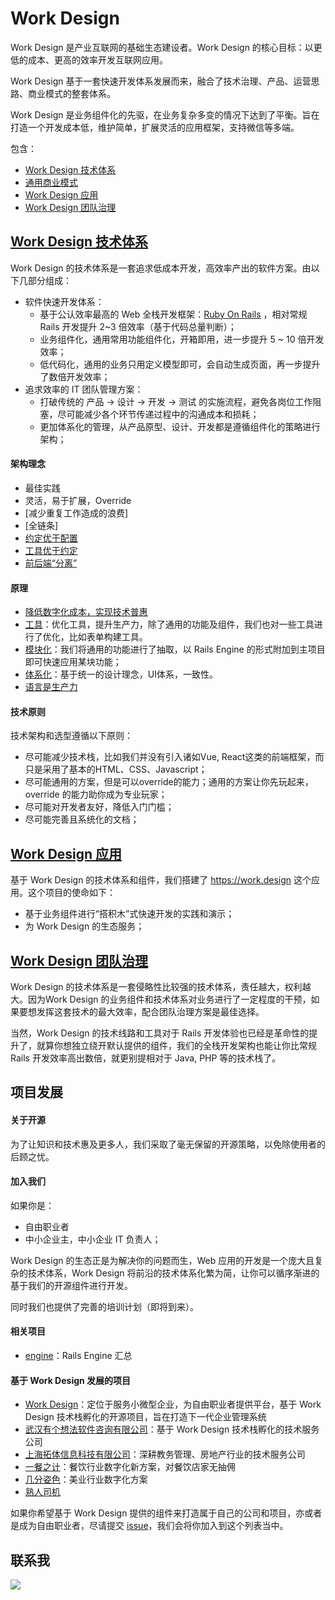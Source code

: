 # Work Design

Work Design 是产业互联网的基础生态建设者。Work Design 的核心目标：以更低的成本、更高的效率开发互联网应用。

Work Design 基于一套快速开发体系发展而来，融合了技术治理、产品、运营思路、商业模式的整套体系。

Work Design 是业务组件化的先驱，在业务复杂多变的情况下达到了平衡。旨在打造一个开发成本低，维护简单，扩展灵活的应用框架，支持微信等多端。

包含：

* [Work Design 技术体系][1]
* [通用商业模式][2]
* [Work Design 应用][3]
* [Work Design 团队治理][4]

## [Work Design 技术体系][5]

Work Design 的技术体系是一套追求低成本开发，高效率产出的软件方案。由以下几部分组成：

* 软件快速开发体系：
  * 基于公认效率最高的 Web 全栈开发框架：[Ruby On Rails][6] ，相对常规 Rails 开发提升 2\~3 倍效率（基于代码总量判断）；
  * 业务组件化，通用常用功能组件化，开箱即用，进一步提升 5 \~ 10 倍开发效率；
  * 低代码化，通用的业务只用定义模型即可，会自动生成页面，再一步提升了数倍开发效率；
* 追求效率的 IT 团队管理方案：
  * 打破传统的 产品 -\> 设计 -\> 开发 -\> 测试 的实施流程，避免各岗位工作阻塞，尽可能减少各个环节传递过程中的沟通成本和损耗；
  * 更加体系化的管理，从产品原型、设计、开发都是遵循组件化的策略进行架构；

#### 架构理念

* 最佳实践
* 灵活，易于扩展，Override
* [减少重复工作造成的浪费]
* [全链条]
* [约定优于配置][7]
* [工具优于约定][8]
* [前后端“分离”][9]

#### 原理

* [降低数字化成本，实现技术普惠][10]
* [工具][11]：优化工具，提升生产力，除了通用的功能及组件，我们也对一些工具进行了优化，比如表单构建工具。
* [模块化][12]：我们将通用的功能进行了抽取，以 Rails Engine 的形式附加到主项目即可快速应用某块功能；
* [体系化]()：基于统一的设计理念，UI体系，一致性。
* [语言是生产力][14]

#### 技术原则

技术架构和选型遵循以下原则：

* 尽可能减少技术栈，比如我们并没有引入诸如Vue, React这类的前端框架，而只是采用了基本的HTML、CSS、Javascript；
* 尽可能通用的方案，但是可以override的能力；通用的方案让你先玩起来，override 的能力助你成为专业玩家；
* 尽可能对开发者友好，降低入门门槛；
* 尽可能完善且系统化的文档；

## [Work Design 应用][15]

基于 Work Design 的技术体系和组件，我们搭建了 https://work.design 这个应用。这个项目的使命如下：

* 基于业务组件进行“搭积木”式快速开发的实践和演示；
* 为 Work Design 的生态服务；

## [Work Design 团队治理][16]

Work Design 的技术体系是一套侵略性比较强的技术体系，责任越大，权利越大。因为Work Design 的业务组件和技术体系对业务进行了一定程度的干预，如果要想发挥这套技术的最大效率，配合团队治理方案是最佳选择。

当然，Work Design 的技术线路和工具对于 Rails 开发体验也已经是革命性的提升了，就算你想独立绕开默认提供的组件，我们的全栈开发架构也能让你比常规 Rails 开发效率高出数倍，就更别提相对于 Java, PHP 等的技术栈了。

## 项目发展

#### 关于开源

为了让知识和技术惠及更多人，我们采取了毫无保留的开源策略，以免除使用者的后顾之忧。

#### 加入我们

如果你是：

* 自由职业者
* 中小企业主，中小企业 IT 负责人；

Work Design 的生态正是为解决你的问题而生，Web 应用的开发是一个庞大且复杂的技术体系，Work Design 将前沿的技术体系化繁为简，让你可以循序渐进的基于我们的开源组件进行开发。

同时我们也提供了完善的培训计划（即将到来）。

#### 相关项目

* [engine][17]：Rails Engine 汇总

#### 基于 Work Design 发展的项目

* [Work Design][18]：定位于服务小微型企业，为自由职业者提供平台，基于 Work Design 技术栈孵化的开源项目，旨在打造下一代企业管理系统
* [武汉有个想法软件咨询有限公司][19]：基于 Work Design 技术栈孵化的技术服务公司
* [上海拓体信息科技有限公司][20]：深耕教务管理、房地产行业的技术服务公司
* [一餐之计][21]：餐饮行业数字化新方案，对餐饮店家无抽佣
* [几分姿色][22]：美业行业数字化方案
* [熟人司机][23]

如果你希望基于 Work Design 提供的组件来打造属于自己的公司和项目，亦或者是成为自由职业者，尽请提交 [issue][24]，我们会将你加入到这个列表当中。

## 联系我

![][image-1]

[1]:	#Work-Design-%E6%8A%80%E6%9C%AF%E4%BD%93%E7%B3%BB
[2]:	markdowns/project
[3]:	#Work-Design-%E5%BA%94%E7%94%A8
[4]:	#Work-Design-%E5%9B%A2%E9%98%9F%E6%B2%BB%E7%90%86
[5]:	markdowns/stack
[6]:	https://github.com/rails/rails
[7]:	markdowns/stack/default.md
[8]:	markdowns/stack/tools.md
[9]:	markdowns/stack/full_stack.md
[10]:	markdowns/stack/why_build_self.md
[11]:	markdowns/stack/tools.md
[12]:	markdowns/stack/modular.md
[14]:	markdowns/stack/function-vs-object.md
[15]:	markdowns/project
[16]:	markdowns/handbook
[17]:	https://github.com/work-design/engine
[18]:	https://github.com/work-design/work.design
[19]:	https://github.com/yougexiangfa
[20]:	http://www.tallty.com/
[21]:	https://meal.design/
[22]:	https://jifenzise.com
[23]:	https://shurensiji.com
[24]:	https://github.com/work-design/home/issues

[image-1]:	assets/wechat.jpg